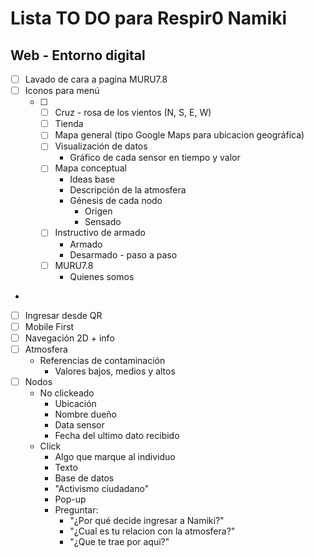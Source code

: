 # Lista TO DO para Respir0 Namiki
## Web - Entorno digital

- [ ] Lavado de cara a pagina MURU7.8
- [ ] Iconos para menú
  - [ ] - [ ] Cruz - rosa de los vientos (N, S, E, W) 
    - [ ] Tienda
    - [ ] Mapa general (tipo Google Maps para ubicacion geográfica)
    - [ ] Visualización de datos
      - Gráfico de cada sensor en tiempo y valor
    - [ ] Mapa conceptual
      -  Ideas base
      -  Descripción de la atmosfera
      -  Génesis de cada nodo
          -  Origen
          -  Sensado
     - [ ] Instructivo de armado
        - Armado 
        - Desarmado - paso a paso
    - [ ] MURU7.8 
      - Quienes somos
- 

- [ ] Ingresar desde QR
- [ ] Mobile First
- [ ] Navegación 2D + info
- [ ] Atmosfera 
  - Referencias de contaminación
    - Valores bajos, medios y altos 
- [ ] Nodos
  - No clickeado
    - Ubicación
    - Nombre dueño
    - Data sensor
    - Fecha del ultimo dato recibido
  - Click
    - Algo que marque al individuo
    - Texto
    - Base de datos
    - "Activismo ciudadano"
    - Pop-up
    - Preguntar:
      - "¿Por qué decide ingresar a Namiki?" 
      - "¿Cual es tu relacion con la atmosfera?" 
      - "¿Que te trae por aqui?"
